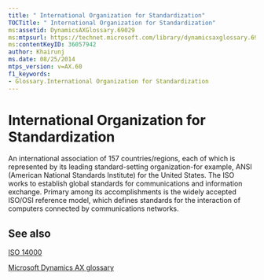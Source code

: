 ```yaml
---
title: " International Organization for Standardization"
TOCTitle: " International Organization for Standardization"
ms:assetid: DynamicsAXGlossary.69029
ms:mtpsurl: https://technet.microsoft.com/library/dynamicsaxglossary.69029(v=AX.60)
ms:contentKeyID: 36057942
author: Khairunj
ms.date: 08/25/2014
mtps_version: v=AX.60
f1_keywords:
- Glossary.International Organization for Standardization
---
```


# International Organization for Standardization

An international association of 157 countries/regions, each of which is represented by its leading standard-setting organization-for example, ANSI (American National Standards Institute) for the United States. The ISO works to establish global standards for communications and information exchange. Primary among its accomplishments is the widely accepted ISO/OSI reference model, which defines standards for the interaction of computers connected by communications networks.

## See also

[ISO 14000](iso-14000.md)

[Microsoft Dynamics AX glossary](glossary/microsoft-dynamics-ax-glossary.md)

  


